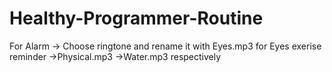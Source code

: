 # Healthy-Programmer-Routine
For Alarm 
-> Choose ringtone and rename it with Eyes.mp3 for Eyes exerise reminder
->Physical.mp3
->Water.mp3 respectively
